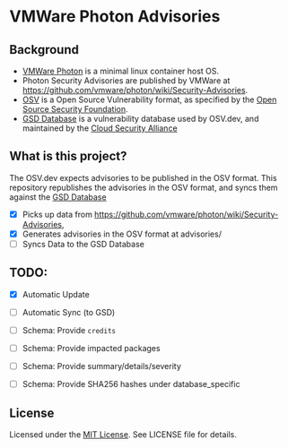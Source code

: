 # VMWare Photon Advisories

## Background

- [VMWare Photon](https://vmware.github.io/photon) is a minimal linux container host OS.
- Photon Security Advisories are published by VMWare at https://github.com/vmware/photon/wiki/Security-Advisories.
- [OSV](https://ossf.github.io/osv-schema/) is a Open Source Vulnerability format, as specified by the [Open Source Security Foundation](https://openssf.org).
- [GSD Database](https://globalsecuritydatabase.org/) is a vulnerability database used by OSV.dev, and maintained by the [Cloud Security Alliance](https://cloudsecurityalliance.org/)

## What is this project?

The OSV.dev expects advisories to be published in the OSV format. This repository
republishes the advisories in the OSV format, and syncs them against the
[GSD Database](https://github.com/cloudsecurityalliance/gsd-database)

- [x] Picks up data from https://github.com/vmware/photon/wiki/Security-Advisories,
- [x] Generates advisories in the OSV format at advisories/
- [ ] Syncs Data to the GSD Database

## TODO:

- [x] Automatic Update
- [ ] Automatic Sync (to GSD)
- [ ] Schema: Provide `credits`
- [ ] Schema: Provide impacted packages
- [ ] Schema: Provide summary/details/severity
- [ ] Schema: Provide SHA256 hashes under database_specific


## License

Licensed under the [MIT License](https://nemo.mit-license.org/). See LICENSE file for details.